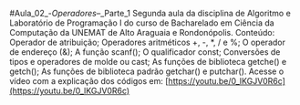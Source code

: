 #Aula_02_-_Operadores_–_Parte_1
Segunda aula da disciplina de Algoritmo e Laboratório de Programação I do curso de Bacharelado em Ciência da Computação da UNEMAT de Alto Araguaia e Rondonópolis.
Conteúdo: Operador de atribuição; Operadores aritméticos +, -, *, / e %; O operador de endereço (&); A função scanf(); O qualificador const; Conversões de tipos e operadores de molde ou cast; As funções de biblioteca getche() e getch(); As funções de biblioteca padrão getchar() e putchar().
Acesse o vídeo com a explicação dos códigos em: [https://youtu.be/0_lKGJV0R6c](https://youtu.be/0_lKGJV0R6c)
